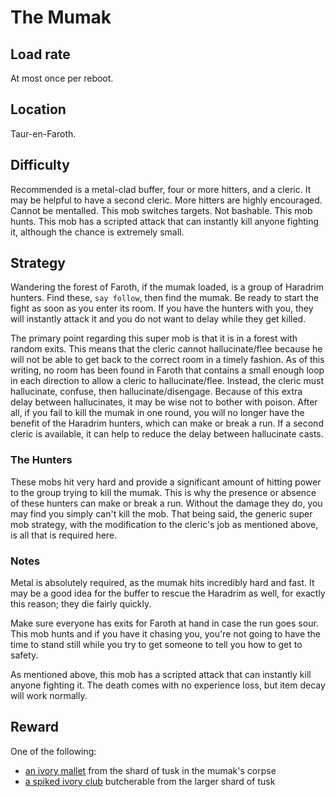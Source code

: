 # The Mumak

## Load rate

At most once per reboot.

## Location

Taur-en-Faroth.

## Difficulty

Recommended is a metal-clad buffer, four or more hitters, and a cleric. It may
be helpful to have a second cleric. More hitters are highly encouraged. Cannot
be mentalled. This mob switches targets. Not bashable. This mob hunts. This mob
has a scripted attack that can instantly kill anyone fighting it, although the
chance is extremely small.

## Strategy

Wandering the forest of Faroth, if the mumak loaded, is a group of Haradrim
hunters. Find these, `say follow`, then find the mumak. Be ready to start the
fight as soon as you enter its room. If you have the hunters with you, they
will instantly attack it and you do not want to delay while they get killed.

The primary point regarding this super mob is that it is in a forest with
random exits. This means that the cleric cannot hallucinate/flee because he
will not be able to get back to the correct room in a timely fashion. As of
this writing, no room has been found in Faroth that contains a small enough
loop in each direction to allow a cleric to hallucinate/flee. Instead, the
cleric must hallucinate, confuse, then hallucinate/disengage. Because of this
extra delay between hallucinates, it may be wise not to bother with poison.
After all, if you fail to kill the mumak in one round, you will no longer have
the benefit of the Haradrim hunters, which can make or break a run. If a second
cleric is available, it can help to reduce the delay between hallucinate casts.

### The Hunters

These mobs hit very hard and provide a significant amount of hitting power to
the group trying to kill the mumak. This is why the presence or absence of
these hunters can make or break a run. Without the damage they do, you may find
you simply can't kill the mob. That being said, the generic super mob strategy,
with the modification to the cleric's job as mentioned above, is all that is
required here.

### Notes

Metal is absolutely required, as the mumak hits incredibly hard and fast. It
may be a good idea for the buffer to rescue the Haradrim as well, for exactly
this reason; they die fairly quickly.

Make sure everyone has exits for Faroth at hand in case the run goes sour.
This mob hunts and if you have it chasing you, you're not going to have the
time to stand still while you try to get someone to tell you how to get to
safety.

As mentioned above, this mob has a scripted attack that can instantly kill
anyone fighting it. The death comes with no experience loss, but item decay
will work normally.

## Reward

One of the following:

* [an ivory mallet](/docs/items/weapons.md#an-ivory-mallet) from the shard of tusk
	in the mumak's corpse
* [a spiked ivory club](/docs/items/weapons.md#a-spiked-ivory-club) butcherable
	from the larger shard of tusk
